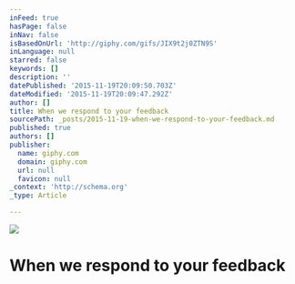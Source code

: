 ```yaml
---
inFeed: true
hasPage: false
inNav: false
isBasedOnUrl: 'http://giphy.com/gifs/JIX9t2j0ZTN9S'
inLanguage: null
starred: false
keywords: []
description: ''
datePublished: '2015-11-19T20:09:50.703Z'
dateModified: '2015-11-19T20:09:47.292Z'
author: []
title: When we respond to your feedback
sourcePath: _posts/2015-11-19-when-we-respond-to-your-feedback.md
published: true
authors: []
publisher:
  name: giphy.com
  domain: giphy.com
  url: null
  favicon: null
_context: 'http://schema.org'
_type: Article

---
```

![](https://media.giphy.com/media/JIX9t2j0ZTN9S/giphy.gif)

# 

# When we respond to your feedback